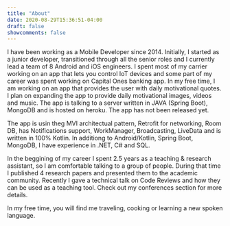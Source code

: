 ```yaml
---
title: "About"
date: 2020-08-29T15:36:51-04:00
draft: false
showcomments: false
---
```


I have been working as a Mobile Developer since 2014. Initially, I started as a junior developer, transitioned through all the senior roles and I currently lead a team of 8 Android and iOS engineers. I spent most of my carrier working on an app that lets you control IoT devices and some part of my career was spent working on Capital Ones banking app. In my free time, I am working on an app that provides the user with daily motivational quotes. I plan on expanding the app to provide daily motivational images, videos and music. The app is talking to a server written in JAVA (Spring Boot), MongoDB and is hosted on heroku. The app has not been released yet.

The app is usin theg MVI architectual pattern, Retrofit for networking, Room DB, has Notifications support, WorkManager, Broadcasting, LiveData and is written in 100% Kotlin. In additiong to Android/Kotlin, Spring Boot, MongoDB, I have experience in .NET, C# and SQL.

In the beggining of my career I spent 2.5 years as a teaching & research assistant, so I am comfortable talking to a group of people. During that time I published 4 research papers and presented them to the academic community. Recently I gave a technical talk on Code Reviews and how they can be used as a teaching tool. Check out my conferences section for more details.

In my free time, you will find me traveling, cooking or learning a new spoken language.

